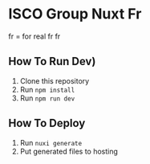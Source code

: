 # ISCO Group Nuxt Fr
fr = for real
fr fr

## How To Run Dev)
1. Clone this repository
2. Run `npm install`
3. Run `npm run dev`

## How To Deploy

1. Run `nuxi generate`
2. Put generated files to hosting 